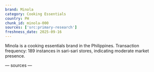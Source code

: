 ```yaml
---
brand: Minola
category: Cooking Essentials
country: PH
chunk_id: minola-000
sources: ['src:primary-research']
freshness_date: 2025-09-16
---
```


Minola is a cooking essentials brand in the Philippines. Transaction frequency: 189 instances in sari-sari stores, indicating moderate market presence.

— sources —
